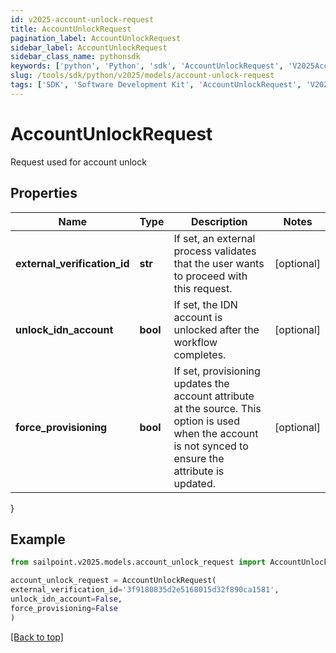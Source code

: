 ```yaml
---
id: v2025-account-unlock-request
title: AccountUnlockRequest
pagination_label: AccountUnlockRequest
sidebar_label: AccountUnlockRequest
sidebar_class_name: pythonsdk
keywords: ['python', 'Python', 'sdk', 'AccountUnlockRequest', 'V2025AccountUnlockRequest'] 
slug: /tools/sdk/python/v2025/models/account-unlock-request
tags: ['SDK', 'Software Development Kit', 'AccountUnlockRequest', 'V2025AccountUnlockRequest']
---
```


# AccountUnlockRequest

Request used for account unlock

## Properties

Name | Type | Description | Notes
------------ | ------------- | ------------- | -------------
**external_verification_id** | **str** | If set, an external process validates that the user wants to proceed with this request. | [optional] 
**unlock_idn_account** | **bool** | If set, the IDN account is unlocked after the workflow completes. | [optional] 
**force_provisioning** | **bool** | If set, provisioning updates the account attribute at the source.   This option is used when the account is not synced to ensure the attribute is updated. | [optional] 
}

## Example

```python
from sailpoint.v2025.models.account_unlock_request import AccountUnlockRequest

account_unlock_request = AccountUnlockRequest(
external_verification_id='3f9180835d2e5168015d32f890ca1581',
unlock_idn_account=False,
force_provisioning=False
)

```
[[Back to top]](#) 


